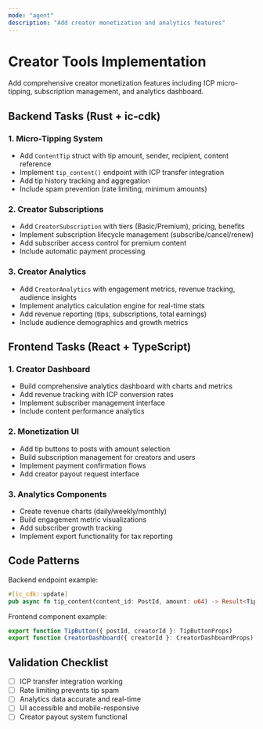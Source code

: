 ```yaml
---
mode: "agent"
description: "Add creator monetization and analytics features"
---
```


# Creator Tools Implementation

Add comprehensive creator monetization features including ICP micro-tipping, subscription management, and analytics dashboard.

## Backend Tasks (Rust + ic-cdk)

### 1. Micro-Tipping System
- Add `ContentTip` struct with tip amount, sender, recipient, content reference
- Implement `tip_content()` endpoint with ICP transfer integration
- Add tip history tracking and aggregation
- Include spam prevention (rate limiting, minimum amounts)

### 2. Creator Subscriptions  
- Add `CreatorSubscription` with tiers (Basic/Premium), pricing, benefits
- Implement subscription lifecycle management (subscribe/cancel/renew)
- Add subscriber access control for premium content
- Include automatic payment processing

### 3. Creator Analytics
- Add `CreatorAnalytics` with engagement metrics, revenue tracking, audience insights
- Implement analytics calculation engine for real-time stats
- Add revenue reporting (tips, subscriptions, total earnings)
- Include audience demographics and growth metrics

## Frontend Tasks (React + TypeScript)

### 1. Creator Dashboard
- Build comprehensive analytics dashboard with charts and metrics
- Add revenue tracking with ICP conversion rates
- Implement subscriber management interface
- Include content performance analytics

### 2. Monetization UI
- Add tip buttons to posts with amount selection
- Build subscription management for creators and users
- Implement payment confirmation flows
- Add creator payout request interface

### 3. Analytics Components
- Create revenue charts (daily/weekly/monthly)
- Build engagement metric visualizations
- Add subscriber growth tracking
- Implement export functionality for tax reporting

## Code Patterns

Backend endpoint example:
```rust
#[ic_cdk::update]
pub async fn tip_content(content_id: PostId, amount: u64) -> Result<TipId, String>
```

Frontend component example:
```typescript
export function TipButton({ postId, creatorId }: TipButtonProps)
export function CreatorDashboard({ creatorId }: CreatorDashboardProps)
```

## Validation Checklist
- [ ] ICP transfer integration working
- [ ] Rate limiting prevents tip spam
- [ ] Analytics data accurate and real-time
- [ ] UI accessible and mobile-responsive
- [ ] Creator payout system functional
